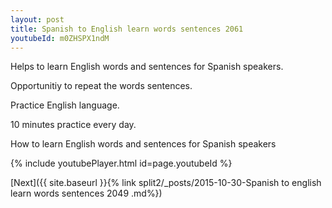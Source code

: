 ```yaml
---
layout: post
title: Spanish to English learn words sentences 2061 
youtubeId: m0ZHSPX1ndM
---
```

 
 
Helps to learn English words and sentences for Spanish speakers.

Opportunitiy to repeat the words sentences. 

Practice English language. 
 
10 minutes practice every day. 
 
How to learn English words and sentences for Spanish speakers 
 
{% include youtubePlayer.html id=page.youtubeId %}
 
 
[Next]({{ site.baseurl }}{% link  split2/_posts/2015-10-30-Spanish to english learn words sentences 2049 .md%})
 
